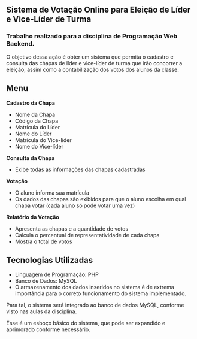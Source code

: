 ## Sistema de Votação Online para Eleição de Líder e Vice-Líder de Turma
### Trabalho realizado para a disciplina de Programação Web Backend.
O objetivo dessa ação é obter um sistema que permita o cadastro e consulta das chapas de líder e vice-líder de turma que irão concorrer a eleição, assim como a contabilização dos votos dos alunos da classe. 


## Menu
**Cadastro da Chapa**
- Nome da Chapa
- Código da Chapa
- Matrícula do Líder
- Nome do Líder
- Matrícula do Vice-líder
- Nome do Vice-líder
  
**Consulta da Chapa**
- Exibe todas as informações das chapas cadastradas
  
**Votação**
- O aluno informa sua matrícula
- Os dados das chapas são exibidos para que o aluno escolha em qual chapa votar (cada aluno só pode votar uma vez)
  
**Relatório da Votação**
- Apresenta as chapas e a quantidade de votos
- Calcula o percentual de representatividade de cada chapa
- Mostra o total de votos

## Tecnologias Utilizadas
- Linguagem de Programação: PHP
- Banco de Dados: MySQL
- O armazenamento dos dados inseridos no sistema é de extrema importância para o correto funcionamento do sistema implementado.

Para tal, o sistema será integrado ao banco de dados MySQL, conforme visto nas aulas da disciplina.

Esse é um esboço básico do sistema, que pode ser expandido e aprimorado conforme necessário.
